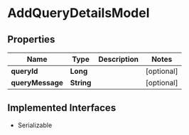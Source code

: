 

# AddQueryDetailsModel


## Properties

Name | Type | Description | Notes
------------ | ------------- | ------------- | -------------
**queryId** | **Long** |  |  [optional]
**queryMessage** | **String** |  |  [optional]


## Implemented Interfaces

* Serializable


